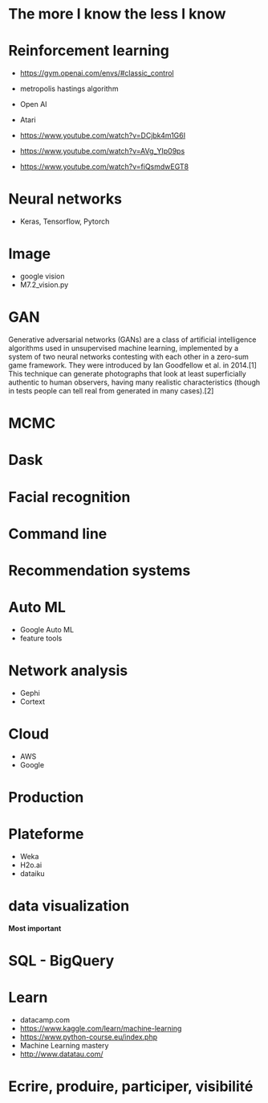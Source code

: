 
# The more I know the less I know</p>

# Reinforcement learning

* https://gym.openai.com/envs/#classic_control
* metropolis hastings algorithm
* Open AI
* Atari

* https://www.youtube.com/watch?v=DCjbk4m1G6I
* https://www.youtube.com/watch?v=AVg_YIp09ps
* https://www.youtube.com/watch?v=fiQsmdwEGT8

# Neural networks

* Keras, Tensorflow, Pytorch

# Image

* google vision
* M7.2_vision.py

# GAN

Generative adversarial networks (GANs) are a class of artificial intelligence algorithms used in unsupervised machine learning, implemented by a system of two neural networks contesting with each other in a zero-sum game framework. They were introduced by Ian Goodfellow et al. in 2014.[1] This technique can generate photographs that look at least superficially authentic to human observers, having many realistic characteristics (though in tests people can tell real from generated in many cases).[2]

# MCMC

# Dask

# Facial recognition

# Command line

# Recommendation systems

# Auto ML

* Google Auto ML
* feature tools

# Network analysis
* Gephi
* Cortext

# Cloud

* AWS
* Google

# Production


# Plateforme

* Weka
* H2o.ai
* dataiku

# data visualization

**Most important**

# SQL - BigQuery


# Learn

* datacamp.com
* https://www.kaggle.com/learn/machine-learning
* https://www.python-course.eu/index.php
* Machine Learning mastery
* http://www.datatau.com/

# Ecrire, produire, participer, visibilité
